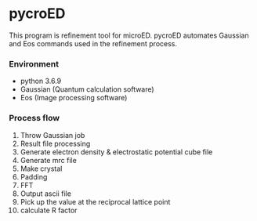 # pycroED
This program is refinement tool for microED. pycroED automates Gaussian and Eos commands used in the refinement process.

### Environment
- python 3.6.9
- Gaussian (Quantum calculation software)
- Eos (Image processing software)

### Process flow
1. Throw Gaussian job
2. Result file processing
3. Generate electron density & electrostatic potential cube file
4. Generate mrc file
5. Make crystal
6. Padding
7. FFT
8. Output ascii file
9. Pick up the value at the reciprocal lattice point
10. calculate R factor
